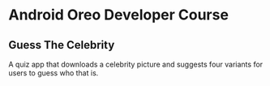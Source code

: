 # Android Oreo Developer Course
## Guess The Celebrity
A quiz app that downloads a celebrity picture and suggests four variants for users to guess who that is.